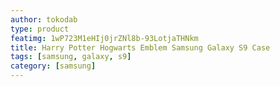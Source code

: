 ```yaml
---
author: tokodab
type: product
featimg: 1wP723M1eHIj0jrZNl8b-93LotjaTHNkm
title: Harry Potter Hogwarts Emblem Samsung Galaxy S9 Case
tags: [samsung, galaxy, s9]
category: [samsung]
---
```


